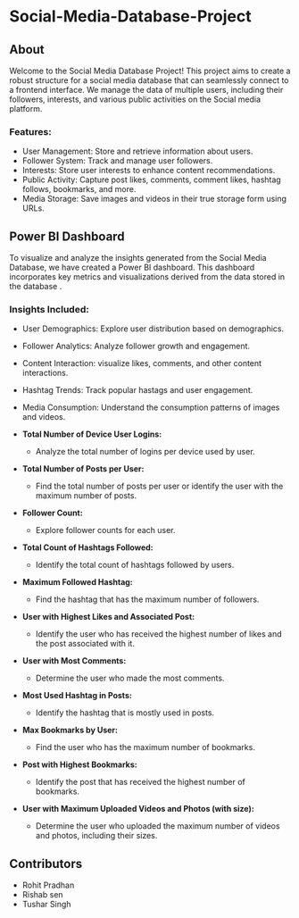 # Social-Media-Database-Project
## About

Welcome to the Social Media Database Project! This project aims to create a robust structure for a social media database that can seamlessly connect to a frontend interface. We manage the data of multiple users, including their followers, interests, and various public activities on the Social media platform.

### Features:

- User Management: Store and retrieve information about users.
- Follower System: Track and manage user followers.
- Interests: Store user interests to enhance content recommendations.
- Public Activity: Capture post likes, comments, comment likes, hashtag follows, bookmarks, and more.
- Media Storage: Save images and videos in their true storage form using URLs.

## Power BI Dashboard
To visualize and analyze the insights generated from the Social Media Database, we have created a Power BI dashboard. This dashboard incorporates key metrics and visualizations derived from the data stored in the database .

### Insights Included:
- User Demographics: Explore user distribution based on demographics.
- Follower Analytics: Analyze follower growth and engagement.
- Content Interaction: visualize likes, comments, and other content interactions.
- Hashtag Trends: Track popular hastags and user engagement.
- Media Consumption: Understand the consumption patterns of images and videos.
- **Total Number of Device User Logins:**
  - Analyze the total number of logins per device used by user.

- **Total Number of Posts per User:**
  - Find the total number of posts per user or identify the user with the maximum number of posts.

- **Follower Count:**
  - Explore  follower counts for each user.

- **Total Count of Hashtags Followed:**
  - Identify the total count of hashtags followed by users.

- **Maximum Followed Hashtag:**
  - Find the hashtag that has the maximum number of followers.

- **User with Highest Likes and Associated Post:**
  - Identify the user who has received the highest number of likes and the post associated with it.

- **User with Most Comments:**
  - Determine the user who made the most comments.

- **Most Used Hashtag in Posts:**
  - Identify the hashtag that is mostly used in posts.

- **Max Bookmarks by User:**
  - Find the user who has the maximum number of bookmarks.

- **Post with Highest Bookmarks:**
  - Identify the post that has received the highest number of bookmarks.

- **User with Maximum Uploaded Videos and Photos (with size):**
  - Determine the user who uploaded the maximum number of videos and photos, including their sizes.

## Contributors
- Rohit Pradhan
- Rishab sen
- Tushar Singh

